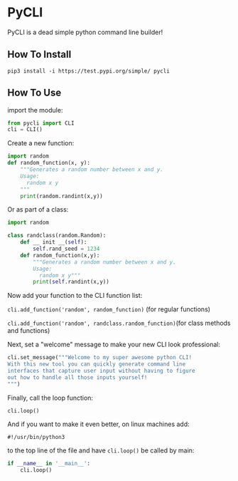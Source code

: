 # PyCLI
PyCLI is a dead simple python command line builder!

## How To Install
`pip3 install -i https://test.pypi.org/simple/ pycli`

## How To Use

import the module:

```python
from pycli import CLI
cli = CLI()
````

Create a new function:

```python
import random
def random_function(x, y):
    """Generates a random number between x and y.
    Usage:
      random x y
    """
    print(random.randint(x,y))
```

Or as part of a class:

```python
import random

class randclass(random.Random):
    def __ init __(self):
        self.rand_seed = 1234
    def random_function(x,y):
        """Generates a random number between x and y.
        Usage:
          random x y"""
        print(self.randint(x,y))
```
Now add your function to the CLI function list:

`cli.add_function('random', random_function)` (for regular functions)

`cli.add_function('random', randclass.random_function)`(for class methods and functions)

Next, set a "welcome" message to make your new CLI look professional:

```python
cli.set_message("""Welcome to my super awesome python CLI!
With this new tool you can quickly generate command line
interfaces that capture user input without having to figure
out how to handle all those inputs yourself!
""")
```

Finally, call the loop function:

`cli.loop()`

And if you want to make it even better, on linux machines add:

```#!/usr/bin/python3```

to the top line of the file and have `cli.loop()` be called by main:

```python
if __name__ in '__main__':
    cli.loop()
```

